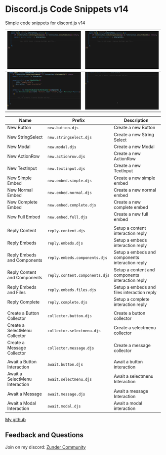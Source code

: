 # Discord.js Code Snippets v14

Simple code snippets for discord.js v14

![desmonstrarion-01](assets/gif-01.gif) | ![desmonstrarion-02](assets/gif-02.gif)
| --- | --- |
![desmonstrarion-01](assets/gif-03.gif) | ![desmonstrarion-02](assets/gif-04.gif)

| Name             | Prefix              | Description                         |
|------------------|----------------|------------------------------------------|
| New Button | `new.button.djs` | Create a new Button |
| New StringSelect | `new.stringselect.djs` | Create a new String Select |
| New Modal | `new.modal.djs` | Create a new Modal |
| New ActionRow | `new.actionrow.djs` | Create a new ActionRow |
| New TextInput | `new.textinput.djs` | Create a new TextInput |
| New Simple Embed | `new.embed.simple.djs` | Create a new simple embed |
| New Normal Embed | `new.embed.normal.djs` | Create a new normal embed |
| New Complete Embed | `new.embed.complete.djs` | Create a new complete embed |
| New Full Embed | `new.embed.full.djs` | Create a new full embed |
| | | |
| Reply Content | `reply.content.djs` | Setup a content interaction reply |
| Reply Embeds | `reply.embeds.djs` | Setup a embeds interaction reply |
| Reply Embeds and Components | `reply.embeds.components.djs` | Setup a embeds and components interaction reply  |
| Reply Content and Components | `reply.content.components.djs` | Setup a content and components interaction reply |
| Reply Embeds and Files | `reply.embeds.files.djs` | Setup a embeds and files interaction reply |
| Reply Complete | `reply.complete.djs` | Setup a complete interaction reply |
| | | |
| Create a Button Collector | `collector.button.djs` | Create a button collector |
| Create a SelectMenu Collector | `collector.selectmenu.djs` | Create a selectmenu collector |
| Create a Message Collector | `collector.message.djs` | Create a message collector |
| | | |
| Await a Button Interaction | `await.button.djs` | Await a button interaction |
| Await a SelectMenu Interaction | `await.selectmenu.djs` | Await a selectmenu Interaction |
| Await a Message | `await.message.djs` | Await a message Interaction |
| Await a Modal Interaction | `await.modal.djs` | Await a modal interaction |

[My github](https://github.com/rinckonobre)
## Feedback and Questions

Join on my discord: [Zunder Community](http://discord.gg/tTu8dGN)